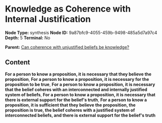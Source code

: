 # Knowledge as Coherence with Internal Justification

**Node Type:** synthesis
**Node ID:** 9a87bfc9-4055-459b-9498-485a5d7a97c4
**Depth:** 5
**Terminal:** No

**Parent:** [Can coherence with unjustified beliefs be knowledge?](can-coherence-with-unjustified-beliefs-be-knowledge-antithesis-fed99b67-c4dc-4847-aaff-1592e76f4f4e.md)

## Content

**For a person to know a proposition, it is necessary that they believe the proposition**, **For a person to know a proposition, it is necessary for the proposition to be true**, **For a person to know a proposition, it is necessary that the belief coheres with an interconnected and internally justified system of beliefs**, **For a person to know a proposition, it is necessary that there is external support for the belief's truth**, **For a person to know a proposition, it is sufficient that they believe the proposition, the proposition is true, the belief coheres with a justified system of interconnected beliefs, and there is external support for the belief's truth**
